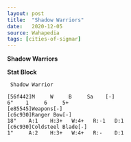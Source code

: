 ```yaml
---
layout: post
title:  "Shadow Warriors"
date:   2020-12-05
source: Wahapedia
tags: [cities-of-sigmar]
---
```


**Shadow Warriors**

**Stat Block**
```
 Shadow Warrior
```

```
[56f442]M     W     B     Sa    [-]
6"    1     6     5+    
[e85545]Weapons[-]
[c6c930]Ranger Bow[-]
18"    A:1    H:3+   W:4+   R:-1   D:1   
[c6c930]Coldsteel Blade[-]
1"     A:2    H:3+   W:4+   R:-    D:1   
```


